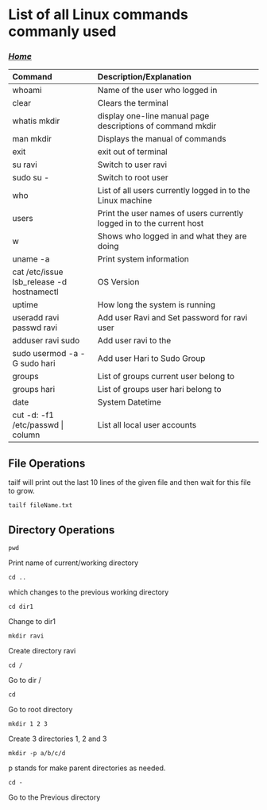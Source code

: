 # List of all Linux commands commanly used

### *[Home](linux.md)*

|Command |Description/Explanation|
| :---  | :--- |
|whoami|Name of the user who logged in|
|clear|Clears the terminal|
|whatis mkdir|display one-line manual page descriptions of command mkdir|
|man mkdir|Displays the manual of commands|
|exit|exit out of terminal|
|su ravi|Switch to user ravi|
|sudo su -|Switch to root user|
|who|List of all users currently logged in to the Linux machine|
|users|Print the user names of users currently logged in to the current host|
|w|Shows who logged in and what they are doing|
|uname -a|Print system information|
|cat /etc/issue<br>lsb_release -d<br>hostnamectl<br>|OS Version|
|uptime|How long the system is running|
|useradd ravi<br>passwd ravi|Add user Ravi and Set password for ravi user|
|adduser ravi sudo|Add user ravi to the |
|sudo usermod -a -G sudo hari| Add user Hari to Sudo Group|
|groups| List of groups current user belong to|
|groups hari| List of groups user hari belong to|
|date|System Datetime|
|cut -d: -f1 /etc/passwd \| column|List all local user accounts|

## File Operations
tailf will print out the last 10 lines of the given file and then wait for this file to grow.
```
tailf fileName.txt
```

## Directory Operations

```
pwd
``` 
Print name of current/working directory<br>
```
cd ..
```
which changes to the previous working directory
```
cd dir1
```
Change to dir1
```
mkdir ravi
```
Create directory ravi
```
cd /
```
Go to dir /
```
cd 
```
Go to root directory
```
mkdir 1 2 3
```
Create 3 directories 1, 2 and 3
```
mkdir -p a/b/c/d
```
p stands for make parent directories as needed.
```
cd -
```
Go to the Previous directory









